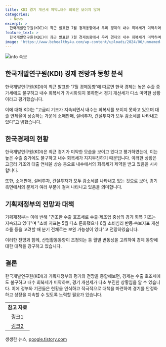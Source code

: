 ```yaml
---
title: KDI 경기 개선세 미약…내수 회복은 보이지 않아
categories:
  - News
excerpt: >
  한국개발연구원(KDI)이 최근 발표한 7월 경제동향에서 우리 경제의 내수 회복세가 미약하며, 고금리 기조로 소비와 투자가 감소세를 보이고 있는 것으로 평가했습니다. 한편, 기획재정부는 수출 호조세로 경기 회복이 이어지고 있으며, 6월 소비 지표의 반등으로 분기 전체적으로 보완 가능성이 있다고 밝혔습니다.
feature_text: >
  한국개발연구원(KDI)이 최근 발표한 7월 경제동향에서 우리 경제의 내수 회복세가 미약하며, 고금리 기조로 소비와 투자가 감소세를 보이고 있는 것으로 평가했습니다. 한편, 기획재정부는 수출 호조세로 경기 회복이 이어지고 있으며, 6월 소비 지표의 반등으로 분기 전체적으로 보완 가능성이 있다고 밝혔습니다.
image: 'https://www.behealthy4u.com/wp-content/uploads/2024/06/unnamed-file.png'
---
```


<p><img src="https://www.behealthy4u.com/wp-content/uploads/2024/06/unnamed-file.png" alt="info 속보" /></p>

<h2 data-ke-size="size32">한국개발연구원(KDI) 경제 전망과 동향 분석</h2>

<p>한국개발연구원(KDI)이 최근 발표한 '7월 경제동향'에 따르면 한국 경제는  높은 수출 증가세에도 불구하고 내수 회복세가 가시화되지 못하면서 경기 개선세가 다소 미약한 상황이라고 평가했습니다. </p>

<p data-ke-size="size16">이에 대해 KDI는 "고금리 기조가 지속되면서 내수는 회복세를 보이지 못하고 있으며 대출 연체율이 상승하는 가운데 소매판매, 설비투자, 건설투자가 모두 감소세를 나타내고 있다"고 밝혔습니다. </p>

<h2 data-ke-size="size26">한국경제의 현황</h2>

<p data-ke-size="size16">한국개발연구원(KDI)은 최근 경기가 미약한 모습을 보이고 있다고 평가하였는데, 이는 높은 수출 증가에도 불구하고 내수 회복세가 지지부진하기 때문입니다. 이러한 상황은 고금리 기조와 대출 연체율 상승 등으로 내수에서의 회복세가 제약을 받고 있음을 시사합니다.</p>

<p data-ke-size="size16">또한, 소매판매, 설비투자, 건설투자가 모두 감소세를 나타내고 있는 것으로 보아, 경기 측면에서의 문제가 여러 부문에 걸쳐 나타나고 있음을 의미합니다.</p>

<h2 data-ke-size="size26">기획재정부의 전망과 대책</h2>

<p data-ke-size="size16">기획재정부는 이에 반해 "견조한 수출 호조세로 수출·제조업 중심의 경기 회복 기조는 지속되고 있다"며 "소비 지표는 5월 다소 둔화됐으나 6월 소비심리 반등·속보지표 개선 흐름 등을 고려할 때 분기 전체로는 보완 가능성이 있다"고 전망하였습니다.</p>

<p data-ke-size="size16">이러한 전망과 함께, 산업활동동향이 조정되는 등 월별 변동성을 고려하여 경제 동향에 대한 대책을 강구하고 있습니다.</p>

<h2 data-ke-size="size26">결론</h2>

<p data-ke-size="size16">한국개발연구원(KDI)과 기획재정부의 평가와 전망을 종합해보면, 경제는 수출 호조세에도 불구하고 내수 회복세가 미약하며, 경기 개선세가 다소 부진한 상황임을 알 수 있습니다. 이에 정부와 기관들은 현황을 인식하고 적극적으로 대책을 마련하여 경기를 안정화하고 성장을 지속할 수 있도록 노력할 필요가 있습니다.</p>

<table>
    <tr>
        <td style="text-align: center; height: 17px;"><b>참고 자료</b></td>
    </tr>
    <tr>
        <td style="text-align: center; height: 17px;"><a href="링크">링크1</a></td>
    </tr>
    <tr>
        <td style="text-align: center; height: 17px;"><a href="링크">링크2</a></td>
    </tr>
</table>

<p data-ke-size="size16"></p>
생생한 뉴스, <a href="https://qoogle.tistory.com" rel="dofollow">qoogle.tistory.com</a>


